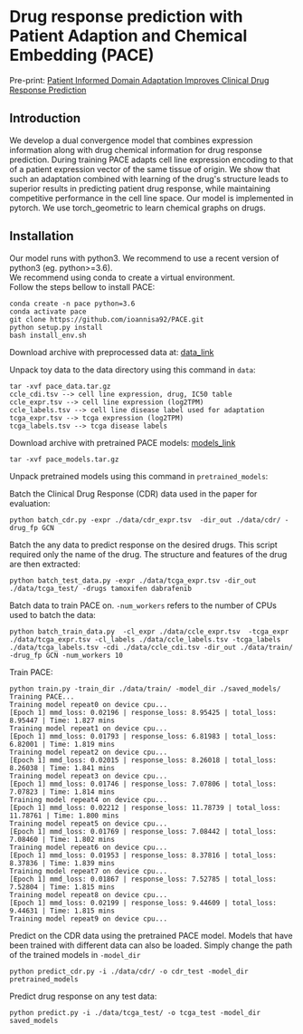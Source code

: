# Drug response prediction with Patient Adaption and Chemical Embedding (PACE) 
Pre-print: [Patient Informed Domain Adaptation Improves Clinical Drug Response Prediction](https://biorxiv.org/cgi/content/short/2021.08.07.455527v1)


## Introduction
We develop a dual convergence model that combines expression information along with drug chemical information for drug response prediction. During training PACE adapts cell line expression encoding to that of a patient expression vector of the same tissue of origin. 
We show that such an adaptation combined with learning of the drug's structure leads to superior results in predicting patient drug response, while maintaining competitive performance in the cell line space. Our model is implemented in pytorch. We use torch_geometric to learn chemical graphs on drugs.

## Installation
Our model runs with python3. We recommend to use a recent version of python3 (eg. python>=3.6). \
We recommend using conda to create a virtual environment. \
Follow the steps bellow to install PACE:

```
conda create -n pace python=3.6
conda activate pace
git clone https://github.com/ioannisa92/PACE.git
python setup.py install
bash install_env.sh
```

Download archive with preprocessed data at: [data_link](https://drive.google.com/file/d/1mn3bageqCs-CZrIBbfCKHBWbmb0w2-ui/view?usp=sharing)

Unpack toy data to the data directory using this command in `data`:

```
tar -xvf pace_data.tar.gz
ccle_cdi.tsv --> cell line expression, drug, IC50 table
ccle_expr.tsv --> cell line expression (log2TPM)
ccle_labels.tsv --> cell line disease label used for adaptation
tcga_expr.tsv --> tcga expression (log2TPM)
tcga_labels.tsv --> tcga disease labels
```

Download archive with pretrained PACE models: [models_link](https://drive.google.com/file/d/1baAVfX5DOK3-8F_G2noX2MAPj56jcQrJ/view?usp=sharing)
```
tar -xvf pace_models.tar.gz
```
Unpack pretrained models using this command in `pretrained_models`:


Batch the Clinical Drug Response (CDR) data used in the paper for evaluation:
```
python batch_cdr.py -expr ./data/cdr_expr.tsv  -dir_out ./data/cdr/ -drug_fp GCN
```

Batch the any data to predict response on the desired drugs. This script required only the name of the drug. The structure and features of the drug are then extracted:
```
python batch_test_data.py -expr ./data/tcga_expr.tsv -dir_out ./data/tcga_test/ -drugs tamoxifen dabrafenib
```

Batch data to train PACE on. `-num_workers` refers to the number of CPUs used to batch the data:
```
python batch_train_data.py  -cl_expr ./data/ccle_expr.tsv  -tcga_expr ./data/tcga_expr.tsv -cl_labels ./data/ccle_labels.tsv -tcga_labels ./data/tcga_labels.tsv -cdi ./data/ccle_cdi.tsv -dir_out ./data/train/ -drug_fp GCN -num_workers 10
```

Train PACE:
```
python train.py -train_dir ./data/train/ -model_dir ./saved_models/
Training PACE...
Training model repeat0 on device cpu...
[Epoch 1] mmd_loss: 0.02196 | response_loss: 8.95425 | total_loss: 8.95447 | Time: 1.827 mins
Training model repeat1 on device cpu...
[Epoch 1] mmd_loss: 0.01793 | response_loss: 6.81983 | total_loss: 6.82001 | Time: 1.819 mins
Training model repeat2 on device cpu...
[Epoch 1] mmd_loss: 0.02015 | response_loss: 8.26018 | total_loss: 8.26038 | Time: 1.841 mins
Training model repeat3 on device cpu...
[Epoch 1] mmd_loss: 0.01746 | response_loss: 7.07806 | total_loss: 7.07823 | Time: 1.814 mins
Training model repeat4 on device cpu...
[Epoch 1] mmd_loss: 0.02212 | response_loss: 11.78739 | total_loss: 11.78761 | Time: 1.800 mins
Training model repeat5 on device cpu...
[Epoch 1] mmd_loss: 0.01769 | response_loss: 7.08442 | total_loss: 7.08460 | Time: 1.802 mins
Training model repeat6 on device cpu...
[Epoch 1] mmd_loss: 0.01953 | response_loss: 8.37816 | total_loss: 8.37836 | Time: 1.839 mins
Training model repeat7 on device cpu...
[Epoch 1] mmd_loss: 0.01867 | response_loss: 7.52785 | total_loss: 7.52804 | Time: 1.815 mins
Training model repeat8 on device cpu...
[Epoch 1] mmd_loss: 0.02199 | response_loss: 9.44609 | total_loss: 9.44631 | Time: 1.815 mins
Training model repeat9 on device cpu...
```

Predict on the CDR data using the pretrained PACE model. Models that have been trained with different data can also be loaded. Simply change the path of the trained models in `-model_dir`
```
python predict_cdr.py -i ./data/cdr/ -o cdr_test -model_dir pretrained_models
```

Predict drug response on any test data:
```
python predict.py -i ./data/tcga_test/ -o tcga_test -model_dir saved_models
```

